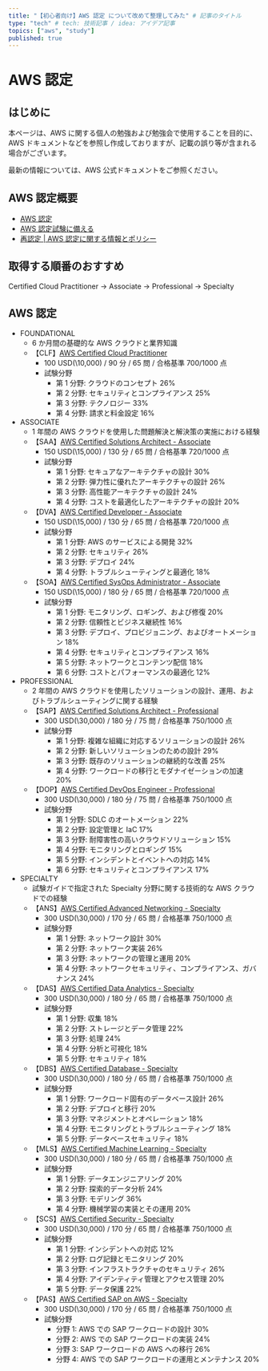 ```yaml
---
title: "【初心者向け】AWS 認定 について改めて整理してみた" # 記事のタイトル
type: "tech" # tech: 技術記事 / idea: アイデア記事
topics: ["aws", "study"]
published: true
---
```


# AWS 認定

## はじめに

本ページは、AWS に関する個人の勉強および勉強会で使用することを目的に、AWS ドキュメントなどを参照し作成しておりますが、記載の誤り等が含まれる場合がございます。

最新の情報については、AWS 公式ドキュメントをご参照ください。

## AWS 認定概要

- [AWS 認定](https://aws.amazon.com/jp/certification/)
- [AWS 認定試験に備える](https://aws.amazon.com/jp/certification/certification-prep/)
- [再認定 | AWS 認定に関する情報とポリシー](https://aws.amazon.com/jp/certification/policies/recertification/)

## 取得する順番のおすすめ

Certified Cloud Practitioner → Associate → Professional → Specialty

## AWS 認定

- FOUNDATIONAL
  - 6 か月間の基礎的な AWS クラウドと業界知識
  - 【CLF】[AWS Certified Cloud Practitioner](https://aws.amazon.com/jp/certification/certified-cloud-practitioner/)
    - 100 USD(\10,000) / 90 分 / 65 問 / 合格基準 700/1000 点
    - 試験分野
      - 第 1 分野: クラウドのコンセプト 26%
      - 第 2 分野: セキュリティとコンプライアンス 25%
      - 第 3 分野: テクノロジー 33%
      - 第 4 分野: 請求と料金設定 16%
- ASSOCIATE
  - 1 年間の AWS クラウドを使用した問題解決と解決策の実施における経験
  - 【SAA】[AWS Certified Solutions Architect - Associate](https://aws.amazon.com/jp/certification/certified-solutions-architect-associate/)
    - 150 USD(\15,000) / 130 分 / 65 問 / 合格基準 720/1000 点
    - 試験分野
      - 第 1 分野: セキュアなアーキテクチャの設計 30%
      - 第 2 分野: 弾力性に優れたアーキテクチャの設計 26%
      - 第 3 分野: 高性能アーキテクチャの設計 24%
      - 第 4 分野: コストを最適化したアーキテクチャの設計 20%
  - 【DVA】[AWS Certified Developer - Associate](https://aws.amazon.com/jp/certification/certified-developer-associate/)
    - 150 USD(\15,000) / 130 分 / 65 問 / 合格基準 720/1000 点
    - 試験分野
      - 第 1 分野: AWS のサービスによる開発 32%
      - 第 2 分野: セキュリティ 26%
      - 第 3 分野: デプロイ 24%
      - 第 4 分野: トラブルシューティングと最適化 18%
  - 【SOA】[AWS Certified SysOps Administrator - Associate](https://aws.amazon.com/jp/certification/certified-sysops-admin-associate/)
    - 150 USD(\15,000) / 180 分 / 65 問 / 合格基準 720/1000 点
    - 試験分野
      - 第 1 分野: モニタリング、ロギング、および修復 20%
      - 第 2 分野: 信頼性とビジネス継続性 16%
      - 第 3 分野: デプロイ、プロビジョニング、およびオートメーション 18%
      - 第 4 分野: セキュリティとコンプライアンス 16%
      - 第 5 分野: ネットワークとコンテンツ配信 18%
      - 第 6 分野: コストとパフォーマンスの最適化 12%
- PROFESSIONAL
  - 2 年間の AWS クラウドを使用したソリューションの設計、運用、およびトラブルシューティングに関する経験
  - 【SAP】[AWS Certified Solutions Architect - Professional](https://aws.amazon.com/jp/certification/certified-solutions-architect-professional/)
    - 300 USD(\30,000) / 180 分 / 75 問 / 合格基準 750/1000 点
    - 試験分野
      - 第 1 分野: 複雑な組織に対応するソリューションの設計 26%
      - 第 2 分野: 新しいソリューションのための設計 29%
      - 第 3 分野: 既存のソリューションの継続的な改善 25%
      - 第 4 分野: ワークロードの移行とモダナイゼーションの加速 20%
  - 【DOP】[AWS Certified DevOps Engineer - Professional](https://aws.amazon.com/jp/certification/certified-devops-engineer-professional/)
    - 300 USD(\30,000) / 180 分 / 75 問 / 合格基準 750/1000 点
    - 試験分野
      - 第 1 分野: SDLC のオートメーション 22%
      - 第 2 分野: 設定管理と IaC 17%
      - 第 3 分野: 耐障害性の高いクラウドソリューション 15%
      - 第 4 分野: モニタリングとロギング 15%
      - 第 5 分野: インシデントとイベントへの対応 14%
      - 第 6 分野: セキュリティとコンプライアンス 17%
- SPECIALTY
  - 試験ガイドで指定された Specialty 分野に関する技術的な AWS クラウドでの経験
  - 【ANS】[AWS Certified Advanced Networking - Specialty](https://aws.amazon.com/jp/certification/certified-advanced-networking-specialty/)
    - 300 USD(\30,000) / 170 分 / 65 問 / 合格基準 750/1000 点
    - 試験分野
      - 第 1 分野: ネットワーク設計 30%
      - 第 2 分野: ネットワーク実装 26%
      - 第 3 分野: ネットワークの管理と運用 20%
      - 第 4 分野: ネットワークセキュリティ、コンプライアンス、ガバナンス 24%
  - 【DAS】[AWS Certified Data Analytics - Specialty](https://aws.amazon.com/jp/certification/certified-data-analytics-specialty/)
    - 300 USD(\30,000) / 180 分 / 65 問 / 合格基準 750/1000 点
    - 試験分野
      - 第 1 分野: 収集 18%
      - 第 2 分野: ストレージとデータ管理 22%
      - 第 3 分野: 処理 24%
      - 第 4 分野: 分析と可視化 18%
      - 第 5 分野: セキュリティ 18%
  - 【DBS】[AWS Certified Database - Specialty](https://aws.amazon.com/jp/certification/certified-database-specialty/)
    - 300 USD(\30,000) / 180 分 / 65 問 / 合格基準 750/1000 点
    - 試験分野
      - 第 1 分野: ワークロード固有のデータベース設計 26%
      - 第 2 分野: デプロイと移行 20%
      - 第 3 分野: マネジメントとオペレーション 18%
      - 第 4 分野: モニタリングとトラブルシューティング 18%
      - 第 5 分野: データベースセキュリティ 18%
  - 【MLS】[AWS Certified Machine Learning - Specialty](https://aws.amazon.com/jp/certification/certified-machine-learning-specialty/)
    - 300 USD(\30,000) / 180 分 / 65 問 / 合格基準 750/1000 点
    - 試験分野
      - 第 1 分野: データエンジニアリング 20%
      - 第 2 分野: 探索的データ分析 24%
      - 第 3 分野: モデリング 36%
      - 第 4 分野: 機械学習の実装とその運用 20%
  - 【SCS】[AWS Certified Security - Specialty](https://aws.amazon.com/jp/certification/certified-security-specialty/)
    - 300 USD(\30,000) / 170 分 / 65 問 / 合格基準 750/1000 点
    - 試験分野
      - 第 1 分野: インシデントへの対応 12%
      - 第 2 分野: ログ記録とモニタリング 20%
      - 第 3 分野: インフラストラクチャのセキュリティ 26%
      - 第 4 分野: アイデンティティ管理とアクセス管理 20%
      - 第 5 分野: データ保護 22%
  - 【PAS】[AWS Certified SAP on AWS - Specialty](https://aws.amazon.com/jp/certification/certified-sap-on-aws-specialty/)
    - 300 USD(\30,000) / 170 分 / 65 問 / 合格基準 750/1000 点
    - 試験分野
      - 分野 1: AWS での SAP ワークロードの設計 30%
      - 分野 2: AWS での SAP ワークロードの実装 24%
      - 分野 3: SAP ワークロードの AWS への移行 26%
      - 分野 4: AWS での SAP ワークロードの運用とメンテナンス 20%
